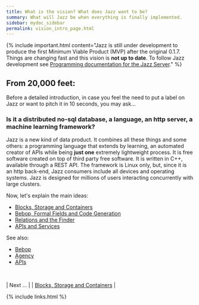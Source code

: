 ```yaml
---
title: What is the vision? What does Jazz want to be?
summary: What will Jazz be when everything is finally implemented.
sidebar: mydoc_sidebar
permalink: vision_intro_page.html
---
```


{% include important.html content="Jazz is still under development to produce the first Minimum Viable Product (MVP) after the original 0.1.7.
Things are changing fast and this vision is **not up to date**. To follow Jazz development see [Programming documentation for the Jazz Server](https://kaalam.github.io/develop_jazz02/index.html)." %}


## From 20,000 feet:

Before a detailed introduction, in case you feel the need to put a label on Jazz or want to pitch it in 10 seconds, you may ask...

### Is it a distributed no-sql database, a language, an http server, a machine learning framework?

Jazz is a new kind of data product. It combines all these things and some others: a programming language that extends by learning, an automated creator of APIs while being **just one** extremely lightweight process. It is free software created on top of third party free software. It is written in C++, available through a REST API. The framework is Linux only, but, since it is an http back-end, Jazz consumers include all devices and operating systems. Jazz is designed for millions of users interacting concurrently with large clusters.

Now, let's explain the main ideas:

* [Blocks, Storage and Containers](vision_blocks_containers.html)
* [Bebop, Formal Fields and Code Generation](vision_bop_fields_contexts.html)
* [Relations and the Finder](vision_relations_finder.html)
* [APIs and Services](vision_apis_services.html)

See also:

* [Bebop](bop_elements.html)
* [Agency](agency_elements.html)
* [APIs](api_ref_elements.html)

<br/>

| <span class="label label-info">Next ...</span> |
| [Blocks, Storage and Containers](vision_blocks_containers.html) |

{% include links.html %}
